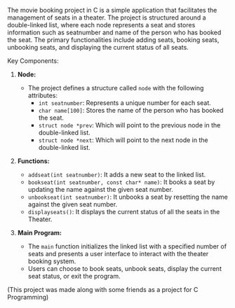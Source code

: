 The movie booking project in C is a simple application that facilitates the management of seats in a theater. The project is structured around a double-linked list, where each node represents a seat and stores information such as seatnumber and name of the person who has booked the seat.
The primary functionalities include adding seats, booking seats, unbooking seats, and displaying the current status of all seats.

Key Components:

1. **Node:**
   - The project defines a structure called `node` with the following attributes:
      - `int seatnumber`: Represents a unique number for each seat.
      - `char name[100]`: Stores the name of the person who has booked the seat.
      - `struct node *prev`: Which will point to the previous node in the double-linked list.
      - `struct node *next`: Which will point to the next node in the double-linked list.

2. **Functions:**
   - `addseat(int seatnumber)`: It adds a new seat to the linked list.
   - `bookseat(int seatnumber, const char* name)`: It books a seat by updating the name against the given seat number.
   - `unbookseat(int seatnumber)`: It unbooks a seat by resetting the name against the given seat number.
   - `displayseats()`: It displays the current status of all the seats in the Theater.

3. **Main Program:**
   - The `main` function initializes the linked list with a specified number of seats and presents a user interface to interact with the theater booking system.
   - Users can choose to book seats, unbook seats, display the current seat status, or exit the program.

(This project was made along with some friends as a project for C Programming)

